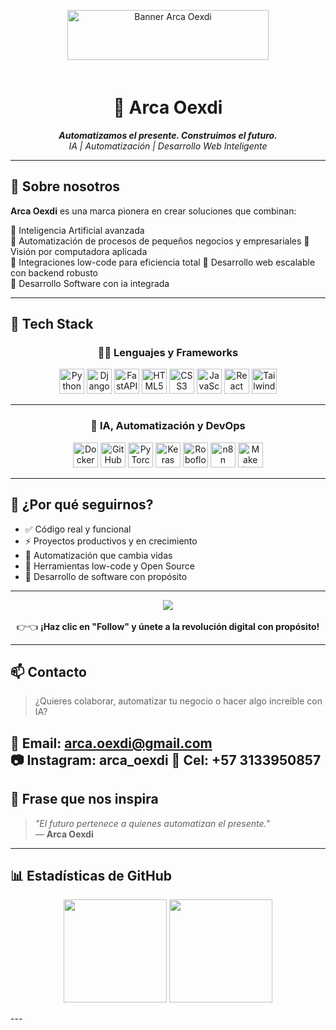 <p align="center">
  <img src="https://i.pinimg.com/736x/34/8e/2c/348e2c524ecaafa6f235e7256bc80a3e.jpg" style="width:80%; max-height:100px; object-fit:cover;" alt="Banner Arca Oexdi"/>
</p>

<h1 align="center">🤖 Arca Oexdi</h1>
<p align="center">
  <em><strong>Automatizamos el presente. Construimos el futuro.</strong></em><br>
  <em>IA | Automatización | Desarrollo Web Inteligente</em>
</p>

---

## 🌟 Sobre nosotros

**Arca Oexdi** es una marca pionera en crear soluciones que combinan:

🔹 Inteligencia Artificial avanzada  
🔹 Automatización de procesos de pequeños negocios y empresariales
🔹 Visión por computadora aplicada  
🔹 Integraciones low-code para eficiencia total
🔹 Desarrollo web escalable con backend robusto  
🔹 Desarrollo Software con ia integrada  

---

## 🚀 Tech Stack

<div align="center">

### 👨‍💻 Lenguajes y Frameworks

<img src="https://cdn.jsdelivr.net/gh/devicons/devicon/icons/python/python-original.svg" width="40" title="Python"/>
<img src="https://cdn.jsdelivr.net/gh/devicons/devicon/icons/django/django-plain.svg" width="40" title="Django"/>
<img src="https://cdn.jsdelivr.net/gh/devicons/devicon/icons/fastapi/fastapi-original.svg" width="40" title="FastAPI"/>
<img src="https://cdn.jsdelivr.net/gh/devicons/devicon/icons/html5/html5-original.svg" width="40" title="HTML5"/>
<img src="https://cdn.jsdelivr.net/gh/devicons/devicon/icons/css3/css3-original.svg" width="40" title="CSS3"/>
<img src="https://cdn.jsdelivr.net/gh/devicons/devicon/icons/javascript/javascript-original.svg" width="40" title="JavaScript"/>
<img src="https://cdn.jsdelivr.net/gh/devicons/devicon/icons/react/react-original.svg" width="40" title="React"/>
<img src="https://www.drupal.org/files/styles/grid-3-2x/public/project-images/screenshot_361.png?itok=w4CzcWyb" width="40" title="TailwindCSS"/>

---

### 🤖 IA, Automatización y DevOps

<img src="https://cdn.jsdelivr.net/gh/devicons/devicon/icons/docker/docker-original.svg" width="40" title="Docker"/>
<img src="https://cdn.jsdelivr.net/gh/devicons/devicon/icons/github/github-original.svg" width="40" title="GitHub"/>
<img src="https://upload.wikimedia.org/wikipedia/commons/1/10/PyTorch_logo_icon.svg" width="40" title="PyTorch"/>
<img src="https://upload.wikimedia.org/wikipedia/commons/a/ae/Keras_logo.svg" width="40" title="Keras"/>
<img src="https://avatars.githubusercontent.com/u/53104118?s=48&v=4" width="40" title="Roboflow"/>
<img src="https://avatars.githubusercontent.com/u/45487711?s=48&v=4" width="40" title="n8n"/>
<img src="https://ooptimeacademy.com/wp-content/uploads/2023/10/logo-make.png" width="40" title="Make (Integromat)"/>

</div>

---

## 🙌 ¿Por qué seguirnos?

- ✅ Código real y funcional  
- ⚡ Proyectos productivos y en crecimiento  
- 🤖 Automatización que cambia vidas  
- 🔗 Herramientas low-code y Open Source  
- 🧠 Desarrollo de software con propósito

---

<p align="center">
  <a href="https://github.com/arcaoexdi">
    <img src="https://img.shields.io/github/followers/arcaoexdi?label=Follow&style=social" />
  </a>
  <br><br>
  👉👈 <strong>¡Haz clic en "Follow" y únete a la revolución digital con propósito!</strong>
</p>

---

## 📫 Contacto

> ¿Quieres colaborar, automatizar tu negocio o hacer algo increíble con IA?

📧 **Email:** arca.oexdi@gmail.com  
📷 **Instagram:** arca_oexdi
📲 **Cel:** +57 3133950857
---

## 🧠 Frase que nos inspira

> _"El futuro pertenece a quienes automatizan el presente."_  
> — **Arca Oexdi**

---
## 📊 Estadísticas de GitHub

<p align="center">
  <img src="https://github-readme-stats.vercel.app/api?username=arcaoexdi&show_icons=true&theme=radical" height="165">
  <img src="https://github-readme-stats.vercel.app/api/top-langs/?username=arcaoexdi&layout=compact&theme=radical" height="165">
</p>
---
